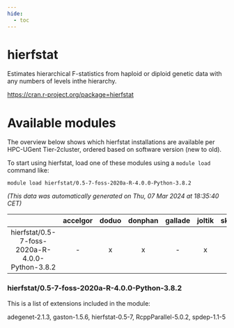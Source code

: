 ```yaml
---
hide:
  - toc
---
```


hierfstat
=========


Estimates hierarchical F-statistics from haploid or diploid genetic data with any numbers of levels inthe hierarchy.

https://cran.r-project.org/package=hierfstat
# Available modules


The overview below shows which hierfstat installations are available per HPC-UGent Tier-2cluster, ordered based on software version (new to old).

To start using hierfstat, load one of these modules using a `module load` command like:

```shell
module load hierfstat/0.5-7-foss-2020a-R-4.0.0-Python-3.8.2
```

*(This data was automatically generated on Thu, 07 Mar 2024 at 18:35:40 CET)*  

| |accelgor|doduo|donphan|gallade|joltik|skitty|
| :---: | :---: | :---: | :---: | :---: | :---: | :---: |
|hierfstat/0.5-7-foss-2020a-R-4.0.0-Python-3.8.2|-|x|x|-|x|x|


### hierfstat/0.5-7-foss-2020a-R-4.0.0-Python-3.8.2

This is a list of extensions included in the module:

adegenet-2.1.3, gaston-1.5.6, hierfstat-0.5-7, RcppParallel-5.0.2, spdep-1.1-5